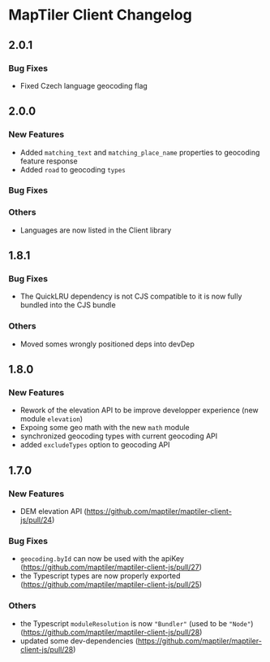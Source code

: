 # MapTiler Client Changelog

## 2.0.1
### Bug Fixes
- Fixed Czech language geocoding flag

## 2.0.0
### New Features
- Added `matching_text` and `matching_place_name` properties to geocoding feature response
- Added `road` to geocoding `types`
### Bug Fixes
### Others
- Languages are now listed in the Client library

## 1.8.1
### Bug Fixes
- The QuickLRU dependency is not CJS compatible to it is now fully bundled into the CJS bundle

### Others
- Moved somes wrongly positioned deps into devDep

## 1.8.0
### New Features
- Rework of the elevation API to be improve developper experience (new module `elevation`)
- Expoing some geo math with the new `math` module
- synchronized geocoding types with current geocoding API
- added `excludeTypes` option to geocoding API

## 1.7.0
### New Features
- DEM elevation API (https://github.com/maptiler/maptiler-client-js/pull/24)

### Bug Fixes
- `geocoding.byId` can now be used with the apiKey (https://github.com/maptiler/maptiler-client-js/pull/27)
- the Typescript types are now properly exported (https://github.com/maptiler/maptiler-client-js/pull/25)

### Others
- the Typescript `moduleResolution` is now `"Bundler"` (used to be `"Node"`) (https://github.com/maptiler/maptiler-client-js/pull/28)
- updated some dev-dependencies (https://github.com/maptiler/maptiler-client-js/pull/28)
